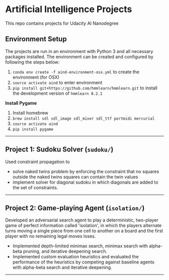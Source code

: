 # Artificial Intelligence Projects 

This repo contains projects for Udacity AI Nanodegree 

## Environment Setup

The projects are run in an environment with Python 3 and all necessary packages installed. The environment can be created and configured by following the steps below:

1. ```conda env create -f aind-environment-osx.yml``` to create the environment (for OSX)  
2. ```source activate aind``` to enter environment  
3. ```pip install git+https://github.com/hmmlearn/hmmlearn.git``` to install the development version of `hmmlearn 0.2.1`


**Install Pygame**  
1. Install homebrew  
2. ```brew install sdl sdl_image sdl_mixer sdl_ttf portmidi mercurial``` 
3. ```source activate aind``` 
4. ```pip install pygame``` 

--- 

## Project 1: Sudoku Solver (`sudoku/`)
Used constraint propagation to 
- solve naked twins problem by enforcing the constraint that no squares outside the naked twins squares can contain the twin values
- implement solver for diagonal sudoku in which diagonals are added to the set of constraints. 

--- 

## Project 2: Game-playing Agent (`isolation/`)
Developed an adversarial search agent to play a deterministic, two-player game of perfect information called 'isolation', in which the players alternate turns moving a single piece from one cell to another on a board and the first player with no remaining legal moves loses.   
- Implemented depth-limited minimax search, minimax search with alpha-beta pruning, and iterative deepening search.   
- Implemented custom evaluation heuristics and evaluated the performance of the heuristics by competing against baseline agents with alpha-beta search and iterative deepening.  

--- 


